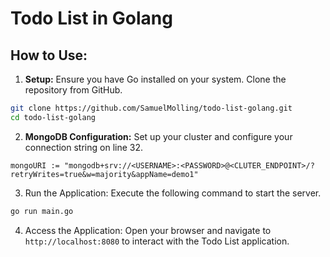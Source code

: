 # Todo List in Golang

## How to Use:
1. **Setup:** Ensure you have Go installed on your system. Clone the repository from GitHub.
```bash
git clone https://github.com/SamuelMolling/todo-list-golang.git
cd todo-list-golang
```
2. **MongoDB Configuration:** Set up your cluster and configure your connection string on line 32.
```
mongoURI := "mongodb+srv://<USERNAME>:<PASSWORD>@<CLUTER_ENDPOINT>/?retryWrites=true&w=majority&appName=demo1"
```
3. Run the Application: Execute the following command to start the server.
```bash
go run main.go
```
4. Access the Application: Open your browser and navigate to `http://localhost:8080` to interact with the Todo List application.
